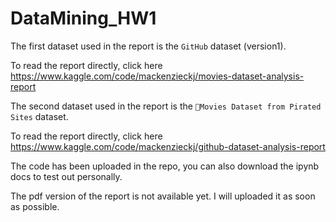 # DataMining_HW1

The first dataset used in the report is the `GitHub` dataset (version1).

To read the report directly, click here https://www.kaggle.com/code/mackenzieckj/movies-dataset-analysis-report

The second dataset used in the report is the `🎥Movies Dataset from Pirated Sites` dataset.

To read the report directly, click here https://www.kaggle.com/code/mackenzieckj/github-dataset-analysis-report

The code has been uploaded in the repo, you can also download the ipynb docs to test out personally.

The pdf version of the report is not available yet. I will uploaded it as soon as possible.
